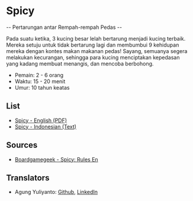 Spicy
=====================================================
-- Pertarungan antar Rempah-rempah Pedas --

Pada suatu ketika, 3 kucing besar lelah bertarung menjadi kucing terbaik. Mereka setuju untuk tidak bertarung lagi dan membumbui 9 kehidupan mereka dengan kontes makan makanan pedas! Sayang, semuanya segera melakukan kecurangan, sehingga para kucing menciptakan kepedasan yang kadang membuat menangis, dan mencoba berbohong.

* Pemain: 2 - 6 orang
* Waktu: 15 - 20 menit
* Umur: 10 tahun keatas


## List
* [Spicy - English (PDF)](spicy-rules-en.pdf)
* [Spicy - Indonesian (Text)](spicy-rules-id.txt)


## Sources
* [Boardgamegeek - Spicy: Rules En](https://boardgamegeek.com/filepage/196701/spicy-rules-en)


## Translators
* Agung Yuliyanto: [Github](https://github.com/agung96tm), [LinkedIn](https://www.linkedin.com/in/agung96tm/)
